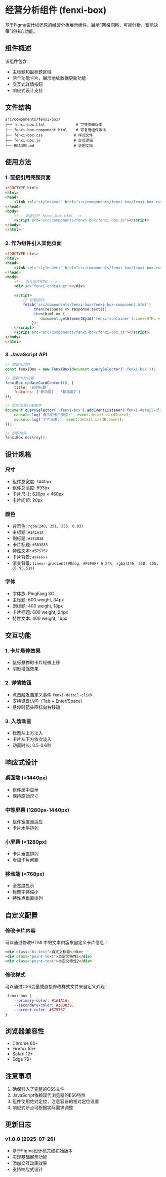# 经营分析组件 (fenxi-box)

基于Figma设计稿还原的经营分析展示组件，展示"网格洞察，可视分析，智能决策"的核心功能。

## 组件概述

该组件包含：
- 主标题和副标题区域
- 两个功能卡片，展示地址数据更新功能
- 交互式详情按钮
- 响应式设计支持

## 文件结构

```
src/components/fenxi-box/
├── fenxi-box.html              # 完整页面版本
├── fenxi-box-component.html    # 可复用组件版本
├── fenxi-box.css              # 样式文件
├── fenxi-box.js               # 交互逻辑
└── README.md                  # 说明文档
```

## 使用方法

### 1. 直接引用完整页面

```html
<!DOCTYPE html>
<html>
<head>
    <link rel="stylesheet" href="src/components/fenxi-box/fenxi-box.css">
</head>
<body>
    <!-- 直接打开 fenxi-box.html -->
    <script src="src/components/fenxi-box/fenxi-box.js"></script>
</body>
</html>
```

### 2. 作为组件引入其他页面

```html
<!DOCTYPE html>
<html>
<head>
    <link rel="stylesheet" href="src/components/fenxi-box/fenxi-box.css">
</head>
<body>
    <!-- 引入组件HTML -->
    <div id="fenxi-container"></div>
    
    <script>
        // 加载组件
        fetch('src/components/fenxi-box/fenxi-box-component.html')
            .then(response => response.text())
            .then(html => {
                document.getElementById('fenxi-container').innerHTML = html;
            });
    </script>
    <script src="src/components/fenxi-box/fenxi-box.js"></script>
</body>
</html>
```

### 3. JavaScript API

```javascript
// 初始化组件
const fenxiBox = new FenxiBox(document.querySelector('.fenxi-box'));

// 更新卡片内容
fenxiBox.updateCardContent(0, {
    title: '新的标题',
    features: ['新功能1', '新功能2']
});

// 监听详情点击事件
document.querySelector('.fenxi-box').addEventListener('fenxi-detail-click', (event) => {
    console.log('点击的卡片索引:', event.detail.cardIndex);
    console.log('卡片元素:', event.detail.cardElement);
});

// 销毁组件
fenxiBox.destroy();
```

## 设计规格

### 尺寸
- 组件总宽度: 1440px
- 组件总高度: 693px
- 卡片尺寸: 620px × 460px
- 卡片间距: 20px

### 颜色
- 背景色: `rgba(248, 251, 255, 0.83)`
- 主标题: `#1A1A1A`
- 副标题: `#383838`
- 卡片标题: `#383838`
- 特性文本: `#575757`
- 卡片背景: `#FFFFFF`
- 渐变背景: `linear-gradient(90deg, #F6FAFF 6.24%, rgba(246, 250, 255, 0) 95.51%)`

### 字体
- 字体族: PingFang SC
- 主标题: 600 weight, 34px
- 副标题: 400 weight, 18px
- 卡片标题: 600 weight, 24px
- 特性文本: 400 weight, 16px

## 交互功能

### 1. 卡片悬停效果
- 鼠标悬停时卡片轻微上移
- 阴影增强效果

### 2. 详情按钮
- 点击触发自定义事件 `fenxi-detail-click`
- 支持键盘访问（Tab + Enter/Space）
- 悬停时箭头图标向右移动

### 3. 入场动画
- 标题从上方淡入
- 卡片从下方依次淡入
- 动画时长: 0.5-0.6秒

## 响应式设计

### 桌面端 (>1440px)
- 组件居中显示
- 保持原始尺寸

### 中等屏幕 (1280px-1440px)
- 组件宽度自适应
- 卡片水平排列

### 小屏幕 (<1280px)
- 卡片垂直排列
- 增加卡片间距

### 移动端 (<768px)
- 全宽度显示
- 标题字体缩小
- 特性点垂直排列

## 自定义配置

### 修改卡片内容
可以通过修改HTML中的文本内容来自定义卡片信息：

```html
<div class="h1-text">自定义标题</div>
<div class="point-text">自定义特性1</div>
<div class="point-text">自定义特性2</div>
```

### 修改样式
可以通过CSS变量或直接修改样式文件来自定义外观：

```css
.fenxi-box {
    --primary-color: #1A1A1A;
    --secondary-color: #383838;
    --accent-color: #575757;
}
```

## 浏览器兼容性

- Chrome 60+
- Firefox 55+
- Safari 12+
- Edge 79+

## 注意事项

1. 确保引入了完整的CSS文件
2. JavaScript依赖现代浏览器的ES6特性
3. 组件使用绝对定位，注意容器的相对定位设置
4. 响应式断点可根据实际需求调整

## 更新日志

### v1.0.0 (2025-07-26)
- 基于Figma设计稿完成初始版本
- 实现基础展示功能
- 添加交互动画效果
- 支持响应式设计